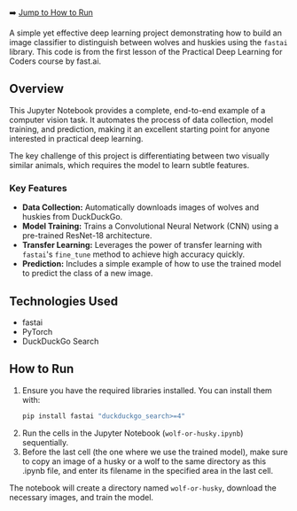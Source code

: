 
➡️ [Jump to How to Run](#how-to-run)

A simple yet effective deep learning project demonstrating how to build an image classifier to distinguish between wolves and huskies using the `fastai` library. This code is from the first lesson of the Practical Deep Learning for Coders course by fast.ai.

## Overview

This Jupyter Notebook provides a complete, end-to-end example of a computer vision task. It automates the process of data collection, model training, and prediction, making it an excellent starting point for anyone interested in practical deep learning.

The key challenge of this project is differentiating between two visually similar animals, which requires the model to learn subtle features.

### Key Features

* **Data Collection:** Automatically downloads images of wolves and huskies from DuckDuckGo.
* **Model Training:** Trains a Convolutional Neural Network (CNN) using a pre-trained ResNet-18 architecture.
* **Transfer Learning:** Leverages the power of transfer learning with `fastai`'s `fine_tune` method to achieve high accuracy quickly.
* **Prediction:** Includes a simple example of how to use the trained model to predict the class of a new image.

## Technologies Used

* fastai
* PyTorch
* DuckDuckGo Search

## How to Run

1.  Ensure you have the required libraries installed. You can install them with:
    ```bash
    pip install fastai "duckduckgo_search>=4"
    ```
2.  Run the cells in the Jupyter Notebook (`wolf-or-husky.ipynb`) sequentially.
3.  Before the last cell (the one where we use the trained model), make sure to copy an image of a husky or a wolf to the same directory as this .ipynb file, and enter its filename in the specified area in the last cell.

The notebook will create a directory named `wolf-or-husky`, download the necessary images, and train the model.

